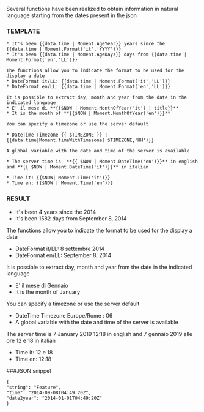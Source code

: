 ﻿
Several functions have been realized to obtain information in natural language starting from the dates present in the json

 
### TEMPLATE
```
* It's been {{data.time | Moment.AgeYear}} years since the  {{data.time | Moment.Format('it','YYYY')}}
* It's been {{data.time | Moment.AgeDays}} days from {{data.time | Moment.Format('en','LL')}}

The functions allow you to indicate the format to be used for the display a date
* DateFormat it/LL: {{data.time | Moment.Format('it','LL')}}
* DateFormat en/LL: {{data.time | Moment.Format('en','LL')}}

It is possible to extract day, month and year from the date in the indicated language
* E' il mese di **{{$NOW | Moment.MonthOfYear('it') | title}}**
* It is the month of **{{$NOW | Moment.MonthOfYear('en')}}**

You can specify a timezone or use the server default

* DateTime Timezone {{ $TIMEZONE }} : {{data.time|Moment.timeWithTimezone( $TIMEZONE,'HH')}}

A global variable with the date and time of the server is available

* The server time is  **{{ $NOW | Moment.DateTime('en')}}** in english and **{{ $NOW | Moment.DateTime('it')}}** in italian

* Time it: {{$NOW| Moment.Time('it')}}
* Time en: {{$NOW | Moment.Time('en')}}

```


### RESULT
* It's been 4 years since the 2014
* It's been 1582 days from September 8, 2014

The functions allow you to indicate the format to be used for the display a date

* DateFormat it/LL: 8 settembre 2014
* DateFormat en/LL: September 8, 2014

It is possible to extract day, month and year from the date in the indicated language

* E' il mese di Gennaio
* It is the month of January

You can specify a timezone or use the server default

* DateTime Timezone Europe/Rome : 06
* A global variable with the date and time of the server is available

The server time is 7 January 2019 12:18 in english and 7 gennaio 2019 alle ore 12 e 18 in italian
* Time it: 12 e 18
* Time en: 12:18 



###JSON snippet

```
{
"string": "Feature",
"time": "2014-09-08T04:49:20Z",
"date2year": "2014-01-01T04:49:20Z"
}

```
	 
	 
	 
	 
